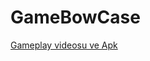 # GameBowCase

[Gameplay videosu ve Apk](https://drive.google.com/drive/folders/1LgapaU8gNyl9qGYOjB3IKge9JsksV_gm?usp=sharing)
